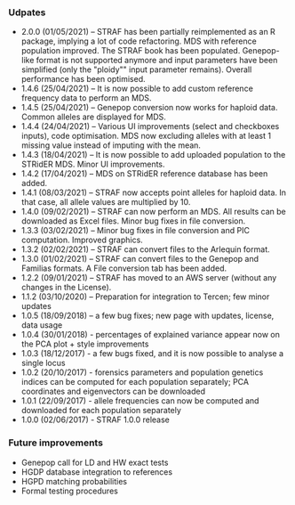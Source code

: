 ### Udpates

* 2.0.0 (01/05/2021) – STRAF has been partially reimplemented as an R package, implying a lot of code refactoring. MDS with reference population improved. The STRAF book has been populated. Genepop-like format is not supported anymore and input parameters have been simplified (only the "ploidy"" input parameter remains). Overall performance has been optimised.
* 1.4.6 (25/04/2021) – It is now possible to add custom reference frequency data to perform an MDS.
* 1.4.5 (25/04/2021) – Genepop conversion now works for haploid data. Common alleles are displayed for MDS.
* 1.4.4 (24/04/2021) – Various UI improvements (select and checkboxes inputs), code optimisation. MDS now excluding alleles with at least 1 missing value instead of imputing with the mean.
* 1.4.3 (18/04/2021) – It is now possible to add uploaded population to the STRidER MDS. Minor UI improvements.
* 1.4.2 (17/04/2021) – MDS on STRidER reference database has been added.
* 1.4.1 (08/03/2021) – STRAF now accepts point alleles for haploid data. In that case, all allele values are multiplied by 10.
* 1.4.0 (09/02/2021) – STRAF can now perform an MDS. All results can be downloaded as Excel files. Minor bug fixes in file conversion.
* 1.3.3 (03/02/2021) – Minor bug fixes in file conversion and PIC computation. Improved graphics.
* 1.3.2 (02/02/2021) – STRAF can convert files to the Arlequin format.
* 1.3.0 (01/02/2021) – STRAF can convert files to the Genepop and Familias formats. A File conversion tab has been added.
* 1.2.2 (09/01/2021) – STRAF has moved to an AWS server (without any changes in the License).
* 1.1.2 (03/10/2020) – Preparation for integration to Tercen; few minor updates
* 1.0.5 (18/09/2018) – a few bug fixes; new page with updates, license, data usage
* 1.0.4 (30/01/2018) - percentages of explained variance appear now on the PCA plot + style improvements
* 1.0.3 (18/12/2017) - a few bugs fixed, and it is now possible to analyse a single locus
* 1.0.2 (20/10/2017) - forensics parameters and population genetics indices can be computed for each population separately; PCA coordinates and eigenvectors can be downloaded
* 1.0.1 (22/09/2017) - allele frequencies can now be computed and downloaded for each population separately
* 1.0.0 (02/06/2017) - STRAF 1.0.0 release

### Future improvements

* Genepop call for LD and HW exact tests
* HGDP database integration to references
* HGPD matching probabilities
* Formal testing procedures